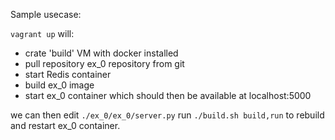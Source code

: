 Sample usecase:

``vagrant up`` will:
- crate 'build' VM with docker installed
- pull repository ex_0 repository from git
- start Redis container
- build ex_0 image
- start ex_0 container which should then be available at localhost:5000

we can then edit ``./ex_0/ex_0/server.py``
run ``./build.sh build,run`` to rebuild and restart ex_0 container.

